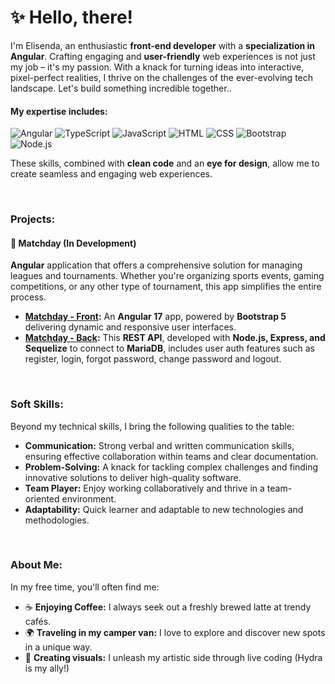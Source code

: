

# ✨ Hello, there!
I'm Elisenda, an enthusiastic **front-end developer** with a **specialization in Angular**. Crafting engaging and **user-friendly** web experiences is not just my job – it's my passion. With a knack for turning ideas into interactive, pixel-perfect realities, I thrive on the challenges of the ever-evolving tech landscape. Let's build something incredible together..
  
#### My expertise includes:

![Angular](https://img.shields.io/badge/-Angular-red)
![TypeScript](https://img.shields.io/badge/-TypeScript-blue)
![JavaScript](https://img.shields.io/badge/-JavaScript-yellow)
![HTML](https://img.shields.io/badge/-HTML-orange)
![CSS](https://img.shields.io/badge/-CSS-blueviolet)
![Bootstrap](https://img.shields.io/badge/-Bootstrap-purple)
![Node.js](https://img.shields.io/badge/-Node.js-green)

These skills, combined with **clean code** and an **eye for design**, allow me to create seamless and engaging web experiences.

<br>



### Projects:

#### 🌱 Matchday (In Development)

**Angular** application that offers a comprehensive solution for managing leagues and tournaments. Whether you're organizing sports events, gaming competitions, or any other type of tournament, this app simplifies the entire process.

- **[Matchday - Front](https://github.com/Elisenda-LV/matchday-frontend.git):** An **Angular 17** app, powered by **Bootstrap 5** delivering dynamic and responsive user interfaces.
- **[Matchday - Back](https://github.com/Elisenda-LV/matchday-backend.git):** This **REST API**, developed with **Node.js, Express, and Sequelize** to connect to **MariaDB**, includes user auth features such as register, login, forgot password, change password and logout.

<br>

### Soft Skills:

Beyond my technical skills, I bring the following qualities to the table:

- **Communication:** Strong verbal and written communication skills, ensuring effective collaboration within teams and clear documentation.
- **Problem-Solving:** A knack for tackling complex challenges and finding innovative solutions to deliver high-quality software.
- **Team Player:** Enjoy working collaboratively and thrive in a team-oriented environment.
- **Adaptability:** Quick learner and adaptable to new technologies and methodologies.

<br>

###  About Me:

In my free time, you'll often find me:

- ☕ **Enjoying Coffee:** I always seek out a freshly brewed latte at trendy cafés. 
- 🌍 **Traveling in my camper van:** I love to explore and discover new spots in a unique way.
- 👾 **Creating visuals:** I unleash my artistic side through live coding (Hydra is my ally!)







<!--
**Elisenda-LV/Elisenda-LV** is a ✨ _special_ ✨ repository because its `README.md` (this file) appears on your GitHub profile.

Here are some ideas to get you started:

- 🔭 I’m currently working on ...
- 🌱 I’m currently learning ...
- 👯 I’m looking to collaborate on ...
- 🤔 I’m looking for help with ...
- 💬 Ask me about ...
- 📫 How to reach me: ...
- 😄 Pronouns: ...
- ⚡ Fun fact: ...
-->
